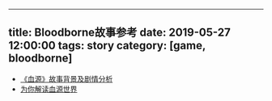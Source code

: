 
---
title: Bloodborne故事参考
date: 2019-05-27 12:00:00
tags: story
category: [game, bloodborne]
---

- [《血源》故事背景及剧情分析](https://www.gamersky.com/handbook/201511/684485.shtml)
- [为你解读血源世界](http://bbs.a9vg.com/thread-5182306-1-1.html)
